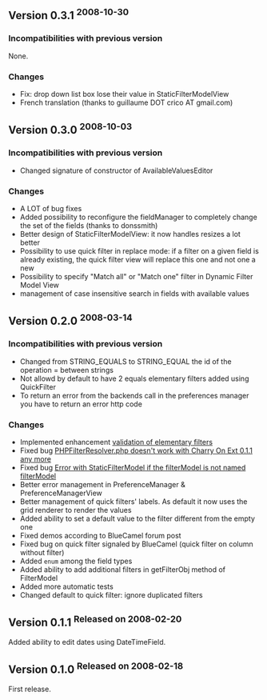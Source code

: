## Version 0.3.1 <sup>2008-10-30</sup> ##
### Incompatibilities with previous version ###
None.
### Changes ###
  * Fix: drop down list box lose their value in StaticFilterModelView
  * French translation (thanks to guillaume DOT crico AT gmail.com)

## Version 0.3.0 <sup>2008-10-03</sup> ##
### Incompatibilities with previous version ###
  * Changed signature of constructor of AvailableValuesEditor
### Changes ###

  * A LOT of bug fixes
  * Added possibility to reconfigure the fieldManager to completely change the set of the fields (thanks to donssmith)
  * Better design of StaticFilterModelView: it now handles resizes a lot better
  * Possibility to use quick filter in replace mode: if a filter on a given field is already existing, the quick filter view will replace this one and not one a new
  * Possibility to specify "Match all" or "Match one" filter in Dynamic Filter Model View
  * management of case insensitive search in fields with available values

## Version 0.2.0 <sup>2008-03-14</sup> ##
### Incompatibilities with previous version ###
  * Changed from STRING\_EQUALS to STRING\_EQUAL the id of the operation = between strings
  * Not allowd by default to have 2 equals elementary filters added using QuickFilter
  * To return an error from the backends call in the preferences manager you have to return an error http code
### Changes ###

  * Implemented enhancement [validation of elementary filters](http://code.google.com/p/cherryonext/issues/detail?id=5)
  * Fixed bug [PHPFilterResolver.php doesn't work with Charry On Ext 0.1.1 any more](http://code.google.com/p/cherryonext/issues/detail?id=8)
  * Fixed bug [Error with StaticFilterModel if the filterModel is not named filterModel](http://code.google.com/p/cherryonext/issues/detail?id=9)
  * Better error management in PreferenceManager & PreferenceManagerView
  * Better management of quick filters' labels. As default it now uses the grid renderer to render the values
  * Added ability to set a default value to the filter different from the empty one
  * Fixed demos according to BlueCamel forum post
  * Fixed bug on quick filter signaled by BlueCamel (quick filter on column without filter)
  * Added `enum` among the field types
  * Added ability to add additional filters in getFilterObj method of FilterModel
  * Added more automatic tests
  * Changed default to quick filter: ignore duplicated filters


## Version 0.1.1 <sup>Released on 2008-02-20</sup> ##
Added ability to edit dates using DateTimeField.

## Version 0.1.0 <sup>Released on 2008-02-18</sup> ##
First release.